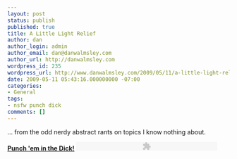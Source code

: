 ```yaml
---
layout: post
status: publish
published: true
title: A Little Light Relief
author: dan
author_login: admin
author_email: dan@danwalmsley.com
author_url: http://danwalmsley.com
wordpress_id: 235
wordpress_url: http://www.danwalmsley.com/2009/05/11/a-little-light-relief/
date: 2009-05-11 05:43:16.000000000 -07:00
categories:
- General
tags:
- nsfw punch dick
comments: []
---
```

... from the odd nerdy abstract rants on topics I know nothing about.

<strong><a href="http://music.metafilter.com/2380/Punch-Em-In-The-Dick-NSFW-lyrics">Punch 'em in the Dick!</a></strong>
<embed width="320" height="20" flashvars="file=http://music.metafilter.com/music/Juicy%20Karkass%20%2D%20Punch%20Em%20In%20The%20Dick.mp3&amp;height=20&amp;width=320&amp;config=http://music.metafilter.com/playerconfig42c.xml" allowscriptaccess="always" allowfullscreen="true" quality="high" bgcolor="#333333" name="player" id="player" styte="undefined" src="http://music.metafilter.com/player42c.swf" type="application/x-shockwave-flash"/>
